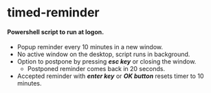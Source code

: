# timed-reminder
#### Powershell script to run at logon.
* Popup reminder every 10 minutes in a new window.
* No active window on the desktop, script runs in background.
* Option to postpone by pressing ***esc key*** or closing the window.
	* Postponed reminder comes back in 20 seconds.
* Accepted reminder with ***enter key*** or ***OK button*** resets timer to 10 minutes.
